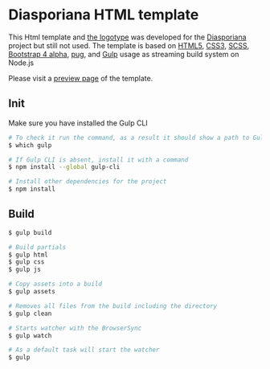 # Diasporiana HTML template
This Html template and [the logotype](https://raw.githubusercontent.com/yukal/template-diasporiana/master/source/img/assets/logo.svg) was developed for the [Diasporiana](http://diasporiana.org.ua/) project but still not used.
The template is based on [HTML5](https://developer.mozilla.org/en-US/docs/Web/Guide/HTML/HTML5), [CSS3](https://developer.mozilla.org/en-US/docs/Archive/CSS3), [SCSS](https://sass-lang.com/), [Bootstrap 4 alpha](https://v4-alpha.getbootstrap.com/getting-started/introduction/), [pug](https://pugjs.org/), and [Gulp](https://gulpjs.com/) usage as streaming build system on Node.js

Please visit a [preview page](http://diasporiana.epizy.com/) of the template.

## Init

Make sure you have installed the Gulp CLI
```bash
# To check it run the command, as a result it should show a path to Gulp CLI
$ which gulp

# If Gulp CLI is absent, install it with a command
$ npm install --global gulp-cli

# Install other dependencies for the project
$ npm install
```

## Build

```bash
$ gulp build

# Build partials
$ gulp html
$ gulp css
$ gulp js

# Copy assets into a build
$ gulp assets

# Removes all files from the build including the directory
$ gulp clean

# Starts watcher with the BrowserSync
$ gulp watch

# As a default task will start the watcher
$ gulp
```
